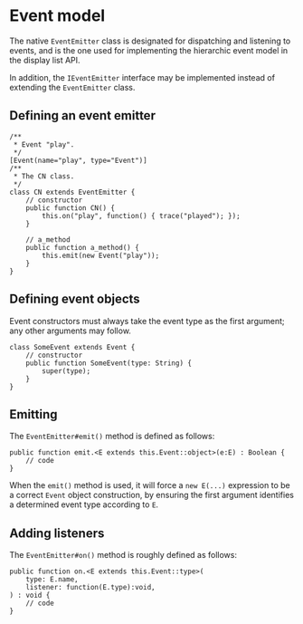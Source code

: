 # Event model

The native `EventEmitter` class is designated for dispatching and listening to events, and is the one used for implementing the hierarchic event model in the display list API.

In addition, the `IEventEmitter` interface may be implemented instead of extending the `EventEmitter` class.

## Defining an event emitter

```
/**
 * Event "play".
 */
[Event(name="play", type="Event")]
/**
 * The CN class.
 */
class CN extends EventEmitter {
    // constructor
    public function CN() {
        this.on("play", function() { trace("played"); });
    }

    // a_method
    public function a_method() {
        this.emit(new Event("play"));
    }
}
```

## Defining event objects

Event constructors must always take the event type as the first argument; any other arguments may follow.

```
class SomeEvent extends Event {
    // constructor
    public function SomeEvent(type: String) {
        super(type);
    }
}
```

## Emitting

The `EventEmitter#emit()` method is defined as follows:

```
public function emit.<E extends this.Event::object>(e:E) : Boolean {
    // code
}
```

When the `emit()` method is used, it will force a `new E(...)` expression to be a correct `Event` object construction, by ensuring the first argument identifies a determined event type according to `E`.

## Adding listeners

The `EventEmitter#on()` method is roughly defined as follows:

```
public function on.<E extends this.Event::type>(
    type: E.name,
    listener: function(E.type):void,
) : void {
    // code
}
```